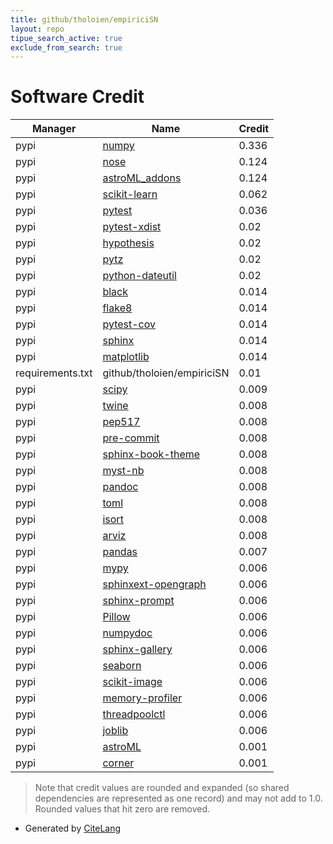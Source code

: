 ```yaml
---
title: github/tholoien/empiriciSN
layout: repo
tipue_search_active: true
exclude_from_search: true
---
```

# Software Credit

|Manager|Name|Credit|
|-------|----|------|
|pypi|[numpy](https://www.numpy.org)|0.336|
|pypi|[nose](http://readthedocs.org/docs/nose/)|0.124|
|pypi|[astroML_addons](http://astroML.github.com)|0.124|
|pypi|[scikit-learn](http://scikit-learn.org)|0.062|
|pypi|[pytest](https://pypi.org/project/pytest)|0.036|
|pypi|[pytest-xdist](https://pypi.org/project/pytest-xdist)|0.02|
|pypi|[hypothesis](https://pypi.org/project/hypothesis)|0.02|
|pypi|[pytz](https://pypi.org/project/pytz)|0.02|
|pypi|[python-dateutil](https://pypi.org/project/python-dateutil)|0.02|
|pypi|[black](https://pypi.org/project/black)|0.014|
|pypi|[flake8](https://pypi.org/project/flake8)|0.014|
|pypi|[pytest-cov](https://pypi.org/project/pytest-cov)|0.014|
|pypi|[sphinx](https://pypi.org/project/sphinx)|0.014|
|pypi|[matplotlib](https://pypi.org/project/matplotlib)|0.014|
|requirements.txt|github/tholoien/empiriciSN|0.01|
|pypi|[scipy](https://www.scipy.org)|0.009|
|pypi|[twine](https://pypi.org/project/twine)|0.008|
|pypi|[pep517](https://pypi.org/project/pep517)|0.008|
|pypi|[pre-commit](https://pypi.org/project/pre-commit)|0.008|
|pypi|[sphinx-book-theme](https://pypi.org/project/sphinx-book-theme)|0.008|
|pypi|[myst-nb](https://pypi.org/project/myst-nb)|0.008|
|pypi|[pandoc](https://pypi.org/project/pandoc)|0.008|
|pypi|[toml](https://pypi.org/project/toml)|0.008|
|pypi|[isort](https://pypi.org/project/isort)|0.008|
|pypi|[arviz](https://pypi.org/project/arviz)|0.008|
|pypi|[pandas](https://pandas.pydata.org)|0.007|
|pypi|[mypy](http://www.mypy-lang.org/)|0.006|
|pypi|[sphinxext-opengraph](https://pypi.org/project/sphinxext-opengraph)|0.006|
|pypi|[sphinx-prompt](https://pypi.org/project/sphinx-prompt)|0.006|
|pypi|[Pillow](https://pypi.org/project/Pillow)|0.006|
|pypi|[numpydoc](https://pypi.org/project/numpydoc)|0.006|
|pypi|[sphinx-gallery](https://pypi.org/project/sphinx-gallery)|0.006|
|pypi|[seaborn](https://pypi.org/project/seaborn)|0.006|
|pypi|[scikit-image](https://pypi.org/project/scikit-image)|0.006|
|pypi|[memory-profiler](https://pypi.org/project/memory-profiler)|0.006|
|pypi|[threadpoolctl](https://pypi.org/project/threadpoolctl)|0.006|
|pypi|[joblib](https://pypi.org/project/joblib)|0.006|
|pypi|[astroML](http://astroML.github.com)|0.001|
|pypi|[corner](https://corner.readthedocs.io)|0.001|


> Note that credit values are rounded and expanded (so shared dependencies are represented as one record) and may not add to 1.0. Rounded values that hit zero are removed.


- Generated by [CiteLang](https://github.com/vsoch/citelang)
